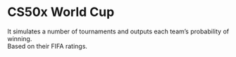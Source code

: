 # CS50x World Cup

It simulates a number of tournaments and outputs each team’s probability of winning.  
Based on their FIFA ratings.